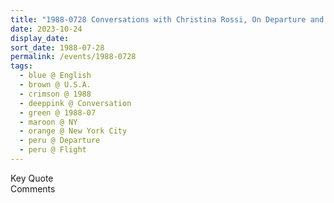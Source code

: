 ```yaml
---
title: "1988-0728 Conversations with Christina Rossi, On Departure and Flight from John F. Kennedy International Airport, Queens, New York City, NY, U.S.A."
date: 2023-10-24
display_date: 
sort_date: 1988-07-28
permalink: /events/1988-0728
tags:
  - blue @ English
  - brown @ U.S.A.
  - crimson @ 1988
  - deeppink @ Conversation
  - green @ 1988-07
  - maroon @ NY
  - orange @ New York City
  - peru @ Departure
  - peru @ Flight
---
```


<wave-list>
  <list-title color="green" width="75">Key Quote</list-title>
  <list-item color="BlanchedAlmond"  width="200"></list-item>
  <list-item color="Lavender"></list-item>
  <list-item color="BlanchedAlmond"></list-item>
</wave-list>

<br>

<wave-list>
  <list-title color="green" width="75">Comments</list-title>
  <list-item color="BlanchedAlmond"  width="200"></list-item>
  <list-item color="Lavender"></list-item>
  <list-item color="BlanchedAlmond"></list-item>
</wave-list>